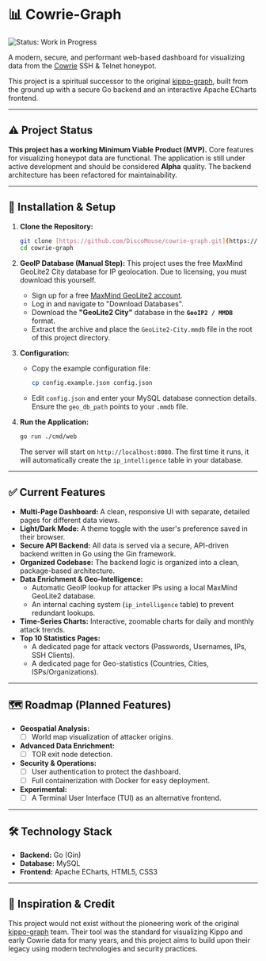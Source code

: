 # 📊 Cowrie-Graph

![Status: Work in Progress](https://img.shields.io/badge/status-work%20in%20progress-yellow)

A modern, secure, and performant web-based dashboard for visualizing data from the [Cowrie](https://github.com/cowrie/cowrie) SSH & Telnet honeypot.

This project is a spiritual successor to the original [kippo-graph](https://github.com/ikoniaris/kippo-graph), built from the ground up with a secure Go backend and an interactive Apache ECharts frontend.

---

## ⚠️ Project Status

**This project has a working Minimum Viable Product (MVP).** Core features for visualizing honeypot data are functional. The application is still under active development and should be considered **Alpha** quality. The backend architecture has been refactored for maintainability.

---

## 🚀 Installation & Setup

1.  **Clone the Repository:**
    ```bash
    git clone [https://github.com/DiscoMouse/cowrie-graph.git](https://github.com/DiscoMouse/cowrie-graph.git)
    cd cowrie-graph
    ```

2.  **GeoIP Database (Manual Step):** This project uses the free MaxMind GeoLite2 City database for IP geolocation. Due to licensing, you must download this yourself.
    * Sign up for a free [MaxMind GeoLite2 account](https://www.maxmind.com/en/geolite2/signup).
    * Log in and navigate to "Download Databases".
    * Download the **"GeoLite2 City"** database in the **`GeoIP2 / MMDB`** format.
    * Extract the archive and place the `GeoLite2-City.mmdb` file in the root of this project directory.

3.  **Configuration:**
    * Copy the example configuration file:
        ```bash
        cp config.example.json config.json
        ```
    * Edit `config.json` and enter your MySQL database connection details. Ensure the `geo_db_path` points to your `.mmdb` file.

4.  **Run the Application:**
    ```bash
    go run ./cmd/web
    ```
    The server will start on `http://localhost:8080`. The first time it runs, it will automatically create the `ip_intelligence` table in your database.

---

## ✅ Current Features

* **Multi-Page Dashboard:** A clean, responsive UI with separate, detailed pages for different data views.
* **Light/Dark Mode:** A theme toggle with the user's preference saved in their browser.
* **Secure API Backend:** All data is served via a secure, API-driven backend written in Go using the Gin framework.
* **Organized Codebase:** The backend logic is organized into a clean, package-based architecture.
* **Data Enrichment & Geo-Intelligence:**
    * Automatic GeoIP lookup for attacker IPs using a local MaxMind GeoLite2 database.
    * An internal caching system (`ip_intelligence` table) to prevent redundant lookups.
* **Time-Series Charts:** Interactive, zoomable charts for daily and monthly attack trends.
* **Top 10 Statistics Pages:**
    * A dedicated page for attack vectors (Passwords, Usernames, IPs, SSH Clients).
    * A dedicated page for Geo-statistics (Countries, Cities, ISPs/Organizations).

---

## 🗺️ Roadmap (Planned Features)

* **Geospatial Analysis:**
    * [ ] World map visualization of attacker origins.
* **Advanced Data Enrichment:**
    * [ ] TOR exit node detection.
* **Security & Operations:**
    * [ ] User authentication to protect the dashboard.
    * [ ] Full containerization with Docker for easy deployment.
* **Experimental:**
    * [ ] A Terminal User Interface (TUI) as an alternative frontend.

---

## 🛠️ Technology Stack

* **Backend:** Go (Gin)
* **Database:** MySQL
* **Frontend:** Apache ECharts, HTML5, CSS3

---

## 🙏 Inspiration & Credit

This project would not exist without the pioneering work of the original [kippo-graph](https://github.com/ikoniaris/kippo-graph) team. Their tool was the standard for visualizing Kippo and early Cowrie data for many years, and this project aims to build upon their legacy using modern technologies and security practices.